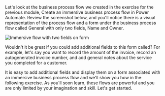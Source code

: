 Let's look at the business process flow we created in the exercise for
the previous module, Create an immersive business process flow in Power 
Automate. Review the screenshot below, and you'll notice there is a visual
representation of the process flow and a form under the business process
flow called General with only two fields, Name and Owner.

![Immersive flow with two fields on form](../media/5-immersive-process-flow-2-fields)

Wouldn't it be great if you could add additional fields to this form called? 
For example, let's say you want to record the amount of the invoice, record an 
autogenerated invoice number, and add general notes about the service you 
completed for a customer.

It is easy to add additional fields and display them on a form associated 
with an immersive business process flow and we'll show you how in the 
following exercise. As you'll soon learn, these flows are powerful 
and you are only limited by your imagination and skill. Let's get started.

